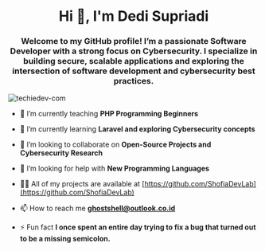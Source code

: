 <h1 align="center">Hi 👋, I'm Dedi Supriadi</h1>
<h3 align="center">Welcome to my GitHub profile! I’m a passionate Software Developer with a strong focus on Cybersecurity. I specialize in building secure, scalable applications and exploring the intersection of software development and cybersecurity best practices.</h3>

<p align="left"> <img src="https://komarev.com/ghpvc/?username=techiedev-com&label=Profile%20views&color=0e75b6&style=flat" alt="techiedev-com" /> </p>

- 🔭 I’m currently teaching **PHP Programming Beginners**

- 🌱 I’m currently learning **Laravel and exploring Cybersecurity concepts**

- 👯 I’m looking to collaborate on **Open-Source Projects and Cybersecurity Research**

- 🤝 I’m looking for help with **New Programming Languages**

- 👨‍💻 All of my projects are available at [https://github.com/ShofiaDevLab](https://github.com/ShofiaDevLab)

- 📫 How to reach me **ghostshell@outlook.co.id**

- ⚡ Fun fact **I once spent an entire day trying to fix a bug that turned out to be a missing semicolon.**
